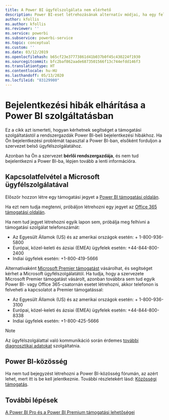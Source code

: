 ```yaml
---
title: A Power BI ügyfélszolgálata nem elérhető
description: Power BI-eset létrehozásának alternatív módjai, ha egy felhasználó nem tud bejelentkezni
author: kfollis
ms.author: kfollis
ms.reviewer: ''
ms.service: powerbi
ms.subservice: powerbi-service
ms.topic: conceptual
ms.custom: ''
ms.date: 03/12/2019
ms.openlocfilehash: b65cf23e37773861d41b037b0f45c430224f1930
ms.sourcegitcommit: bfc2baf862aade6873501566f13c744efdd146f3
ms.translationtype: HT
ms.contentlocale: hu-HU
ms.lasthandoff: 05/13/2020
ms.locfileid: "83129980"
---
```

# <a name="troubleshooting-sign-in-issues-for-power-bi"></a>Bejelentkezési hibák elhárítása a Power BI szolgáltatásban

Ez a cikk azt ismerteti, hogyan kérhetnek segítséget a támogatási szolgáltatástól a rendszergazdák Power BI-beli bejelentkezési hibákhoz. Ha Ön bejelentkezési problémát tapasztal a Power BI-ban, elsőként forduljon a szervezet belső ügyfélszolgálatához.

Azonban ha Ön a szervezet **bérlői rendszergazdája**, és nem tud bejelentkezni a Power BI-ba, lépjen tovább a lenti információra.

## <a name="contact-microsoft-support"></a>Kapcsolatfelvétel a Microsoft ügyfélszolgálatával

Először hozzon létre egy támogatási jegyet a [Power BI támogatási oldalán](https://powerbi.microsoft.com/support/).

Ha ezt nem tudja megtenni, próbáljon létrehozni egy jegyet az [Office 365 támogatási oldalán](https://support.office.com/home/contact).

Ha nem tud jegyet létrehozni egyik lapon sem, próbálja meg felhívni a támogatási szolgálat telefonszámát:

* Az Egyesült Államok (US) és az amerikai országok esetén: + 1-800-936-5800
* Európai, közel-keleti és ázsiai (EMEA) ügyfelek esetén: +44-844-800-2400
* Indiai ügyfelek esetén: +1-800-419-5666

Alternatívaként [Microsoft Premier támogatást](https://support.microsoft.com/premier) vásárolhat, és segítséget kérhet a Microsoft ügyfélszolgálatától. Ha tudja, hogy a szervezete Microsoft Premier támogatást vásárolt, azonban továbbra sem tud egyik Power BI- vagy Office 365-csatornán esetet létrehozni, akkor telefonon is felveheti a kapcsolatot a Premier támogatással:

* Az Egyesült Államok (US) és az amerikai országok esetén: + 1-800-936-3100
* Európai, közel-keleti és ázsiai (EMEA) ügyfelek esetén: +44-844-800-8338
* Indiai ügyfelek esetén: +1-800-425-5666

> [!Note]
> Az ügyfélszolgálattal való kommunikáció során érdemes [további diagnosztikai adatokat](service-admin-capturing-additional-diagnostic-information-for-power-bi.md) szolgáltatnia.

## <a name="power-bi-community"></a>Power BI-közösség

Ha nem tud bejegyzést létrehozni a Power BI-közösség fórumán, az azért lehet, mert itt is be kell jelentkeznie. További részletekért lásd: [Közösségi támogatás](https://community.powerbi.com/t5/Community-Support/ct-p/PBI_CommunitySupport).

## <a name="next-steps"></a>További lépések

[A Power BI Pro és a Power BI Premium támogatási lehetőségei](service-support-options.md)
